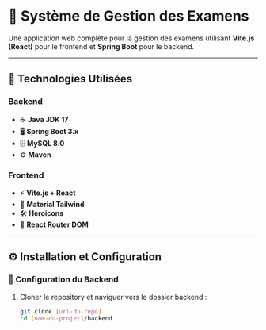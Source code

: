 # 📝 Système de Gestion des Examens

Une application web complète pour la gestion des examens utilisant **Vite.js (React)** pour le frontend et **Spring Boot** pour le backend.

---

## 🚀 Technologies Utilisées

### Backend
- ☕ **Java JDK 17**
- 🖥️ **Spring Boot 3.x**
- 🗄️ **MySQL 8.0**
- ⚙️ **Maven**

### Frontend
- ⚡ **Vite.js + React**
- 🎨 **Material Tailwind**
- 🛠️ **Heroicons**
- 🔀 **React Router DOM**

---

## ⚙️ Installation et Configuration

### 🔧 Configuration du Backend

1. Cloner le repository et naviguer vers le dossier backend :
   ```bash
   git clone [url-du-repo]
   cd [nom-du-projet]/backend
